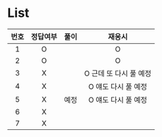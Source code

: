 # List
|번호|정답여부|풀이|재응시|
|:---:|:---:|:---:|:---:|
|1|O||O|
|2|O||O|
|3|X||O 근데 또 다시 풀 예정|
|4|X||O 얘도 다시 풀 예정|
|5|X|예정|O 얘도 다시 풀 예정|
|6|X|||
|7|X|||
  
